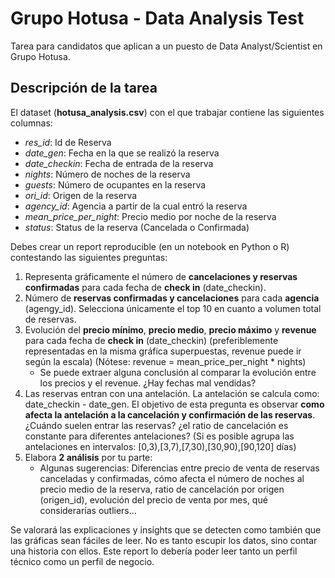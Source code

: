 # Grupo Hotusa - Data Analysis Test

Tarea para candidatos que aplican a un puesto de Data Analyst/Scientist en Grupo Hotusa.

## Descripción de la tarea

El dataset (**hotusa_analysis.csv**) con el que trabajar contiene las siguientes columnas:
- *res_id*: Id de Reserva
- *date_gen*: Fecha en la que se realizó la reserva
- *date_checkin*: Fecha de entrada de la reserva
- *nights*: Número de noches de la reserva
- *guests*: Número de ocupantes en la reserva
- *ori_id*: Origen de la reserva
- *agency_id*: Agencia a partir de la cual entró la reserva
- *mean_price_per_night*: Precio medio por noche de la reserva
- *status*: Status de la reserva (Cancelada o Confirmada)

Debes crear un report reproducible (en un notebook en Python o R) contestando las siguientes preguntas: 
1. Representa gráficamente el número de **cancelaciones y reservas confirmadas** para cada fecha de **check in** (date_checkin). 
2. Número de **reservas confirmadas y cancelaciones** para cada **agencia** (agengy_id). Selecciona únicamente el top 10 en cuanto a volumen total de reservas.
3. Evolución del **precio mínimo**, **precio medio**, **precio máximo** y **revenue** para cada fecha de **check in** (date_checkin) (preferiblemente representadas en la misma gráfica superpuestas, revenue puede ir según la escala) (Nótese: revenue = mean_price_per_night * nights)
	- Se puede extraer alguna conclusión al comparar la evolución entre los precios y el revenue. ¿Hay fechas mal vendidas?  
4. Las reservas entran con una antelación. La antelación se calcula como: date_checkin - date_gen. El objetivo de esta pregunta es observar
**como afecta la antelación a la cancelación y confirmación de las reservas**. ¿Cuándo suelen entrar las reservas? ¿el ratio de cancelación es constante para diferentes antelaciones? (Si es posible agrupa las antelaciones en intervalos: [0,3),[3,7),[7,30),[30,90),[90,120] días)
5. Elabora **2 análisis** por tu parte:
	- Algunas sugerencias: Diferencias entre precio de venta de reservas canceladas y confirmadas, cómo afecta el número de noches al precio medio de la reserva,  ratio de cancelación por origen (origen_id), evolución del precio de venta por mes, qué considerarías outliers...

Se valorará las explicaciones y insights que se detecten como también que las gráficas sean fáciles de leer. No es tanto escupir los datos, sino contar una historia con ellos. Este report lo debería poder leer tanto un perfil técnico como un perfil de negocio. 
